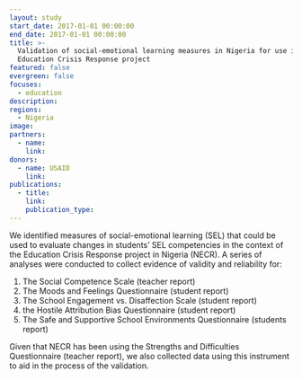 ```yaml
---
layout: study
start_date: 2017-01-01 00:00:00
end_date: 2017-01-01 00:00:00
title: >-
  Validation of social-emotional learning measures in Nigeria for use in the
  Education Crisis Response project
featured: false
evergreen: false
focuses:
  - education
description:
regions:
  - Nigeria
image:
partners:
  - name:
    link:
donors:
  - name: USAID
    link:
publications:
  - title:
    link:
    publication_type:
---
```


We identified measures of social-emotional learning (SEL) that could be used to evaluate changes in students’ SEL competencies in the context of the Education Crisis Response project in Nigeria (NECR). A series of analyses were conducted to collect evidence of validity and reliability for:

1. The Social Competence Scale (teacher report)
2. The Moods and Feelings Questionnaire (student report)
3. The School Engagement vs. Disaffection Scale (student report)
4. the Hostile Attribution Bias Questionnaire (student report)
5. The Safe and Supportive School Environments Questionnaire (students report)

Given that NECR has been using the Strengths and Difficulties Questionnaire (teacher report), we also collected data using this instrument to aid in the process of the validation.